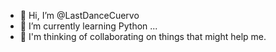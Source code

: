 - 👋 Hi, I’m @LastDanceCuervo
- 🌱 I’m currently learning Python ...
- 💞️ I'm thinking of collaborating on things that might help me.
